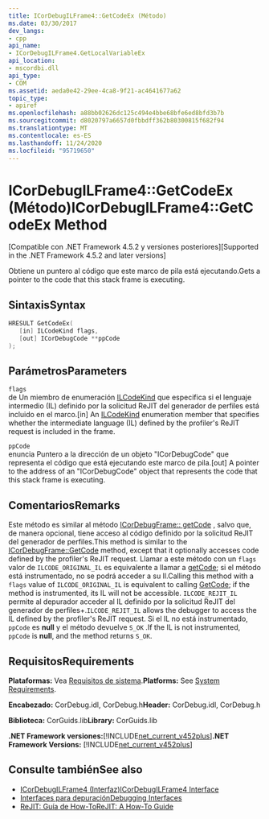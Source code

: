 ```yaml
---
title: ICorDebugILFrame4::GetCodeEx (Método)
ms.date: 03/30/2017
dev_langs:
- cpp
api_name:
- ICorDebugILFrame4.GetLocalVariableEx
api_location:
- mscordbi.dll
api_type:
- COM
ms.assetid: aeda0e42-29ee-4ca8-9f21-ac4641677a62
topic_type:
- apiref
ms.openlocfilehash: a88bb02626dc125c494e4bbe68bfe6ed8bfd3b7b
ms.sourcegitcommit: d8020797a6657d0fbbdff362b80300815f682f94
ms.translationtype: MT
ms.contentlocale: es-ES
ms.lasthandoff: 11/24/2020
ms.locfileid: "95719650"
---
```

# <a name="icordebugilframe4getcodeex-method"></a><span data-ttu-id="a3495-102">ICorDebugILFrame4::GetCodeEx (Método)</span><span class="sxs-lookup"><span data-stu-id="a3495-102">ICorDebugILFrame4::GetCodeEx Method</span></span>

<span data-ttu-id="a3495-103">[Compatible con .NET Framework 4.5.2 y versiones posteriores]</span><span class="sxs-lookup"><span data-stu-id="a3495-103">[Supported in the .NET Framework 4.5.2 and later versions]</span></span>  
  
 <span data-ttu-id="a3495-104">Obtiene un puntero al código que este marco de pila está ejecutando.</span><span class="sxs-lookup"><span data-stu-id="a3495-104">Gets a pointer to the code that this stack frame is executing.</span></span>  
  
## <a name="syntax"></a><span data-ttu-id="a3495-105">Sintaxis</span><span class="sxs-lookup"><span data-stu-id="a3495-105">Syntax</span></span>  
  
```cpp
HRESULT GetCodeEx(  
   [in] ILCodeKind flags,
   [out] ICorDebugCode **ppCode  
);  
```  
  
## <a name="parameters"></a><span data-ttu-id="a3495-106">Parámetros</span><span class="sxs-lookup"><span data-stu-id="a3495-106">Parameters</span></span>  

 `flags`  
 <span data-ttu-id="a3495-107">de Un miembro de enumeración [ILCodeKind](ilcodekind-enumeration.md) que especifica si el lenguaje intermedio (IL) definido por la solicitud ReJIT del generador de perfiles está incluido en el marco.</span><span class="sxs-lookup"><span data-stu-id="a3495-107">[in] An [ILCodeKind](ilcodekind-enumeration.md) enumeration member that specifies whether the intermediate language (IL) defined by the profiler's ReJIT request is included in the frame.</span></span>  
  
 `ppCode`  
 <span data-ttu-id="a3495-108">enuncia Puntero a la dirección de un objeto "ICorDebugCode" que representa el código que está ejecutando este marco de pila.</span><span class="sxs-lookup"><span data-stu-id="a3495-108">[out] A pointer to the address of an "ICorDebugCode" object that represents the code that this stack frame is executing.</span></span>  
  
## <a name="remarks"></a><span data-ttu-id="a3495-109">Comentarios</span><span class="sxs-lookup"><span data-stu-id="a3495-109">Remarks</span></span>  

 <span data-ttu-id="a3495-110">Este método es similar al método [ICorDebugFrame:: getCode](icordebugframe-getcode-method.md) , salvo que, de manera opcional, tiene acceso al código definido por la solicitud ReJIT del generador de perfiles.</span><span class="sxs-lookup"><span data-stu-id="a3495-110">This method is similar to the [ICorDebugFrame::GetCode](icordebugframe-getcode-method.md) method, except that it optionally accesses code defined by the profiler's ReJIT request.</span></span> <span data-ttu-id="a3495-111">Llamar a este método con un `flags` valor de `ILCODE_ORIGINAL_IL` es equivalente a llamar a [getCode](icordebugframe-getcode-method.md); si el método está instrumentado, no se podrá acceder a su Il.</span><span class="sxs-lookup"><span data-stu-id="a3495-111">Calling this method with a `flags` value of `ILCODE_ORIGINAL_IL` is equivalent to calling [GetCode](icordebugframe-getcode-method.md); if the method is instrumented, its IL will not be accessible.</span></span> <span data-ttu-id="a3495-112">`ILCODE_REJIT_IL` permite al depurador acceder al IL definido por la solicitud ReJIT del generador de perfiles+.</span><span class="sxs-lookup"><span data-stu-id="a3495-112">`ILCODE_REJIT_IL` allows the debugger to access the IL defined by the profiler's ReJIT request.</span></span> <span data-ttu-id="a3495-113">Si el IL no está instrumentado, `ppCode` es **null** y el método devuelve `S_OK` .</span><span class="sxs-lookup"><span data-stu-id="a3495-113">If the IL is not instrumented, `ppCode` is **null**, and the method returns `S_OK`.</span></span>  
  
## <a name="requirements"></a><span data-ttu-id="a3495-114">Requisitos</span><span class="sxs-lookup"><span data-stu-id="a3495-114">Requirements</span></span>  

 <span data-ttu-id="a3495-115">**Plataformas:** Vea [Requisitos de sistema](../../get-started/system-requirements.md).</span><span class="sxs-lookup"><span data-stu-id="a3495-115">**Platforms:** See [System Requirements](../../get-started/system-requirements.md).</span></span>  
  
 <span data-ttu-id="a3495-116">**Encabezado:** CorDebug.idl, CorDebug.h</span><span class="sxs-lookup"><span data-stu-id="a3495-116">**Header:** CorDebug.idl, CorDebug.h</span></span>  
  
 <span data-ttu-id="a3495-117">**Biblioteca:** CorGuids.lib</span><span class="sxs-lookup"><span data-stu-id="a3495-117">**Library:** CorGuids.lib</span></span>  
  
 <span data-ttu-id="a3495-118">**.NET Framework versiones:**[!INCLUDE[net_current_v452plus](../../../../includes/net-current-v452plus-md.md)]</span><span class="sxs-lookup"><span data-stu-id="a3495-118">**.NET Framework Versions:** [!INCLUDE[net_current_v452plus](../../../../includes/net-current-v452plus-md.md)]</span></span>  
  
## <a name="see-also"></a><span data-ttu-id="a3495-119">Consulte también</span><span class="sxs-lookup"><span data-stu-id="a3495-119">See also</span></span>

- [<span data-ttu-id="a3495-120">ICorDebugILFrame4 (Interfaz)</span><span class="sxs-lookup"><span data-stu-id="a3495-120">ICorDebugILFrame4 Interface</span></span>](icordebugilframe4-interface.md)
- [<span data-ttu-id="a3495-121">Interfaces para depuración</span><span class="sxs-lookup"><span data-stu-id="a3495-121">Debugging Interfaces</span></span>](debugging-interfaces.md)
- [<span data-ttu-id="a3495-122">ReJIT: Guía de How-To</span><span class="sxs-lookup"><span data-stu-id="a3495-122">ReJIT: A How-To Guide</span></span>](/archive/blogs/davbr/rejit-a-how-to-guide)

